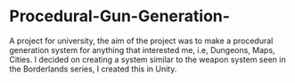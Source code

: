 # Procedural-Gun-Generation-
A project for university, the aim of the project was to make a procedural generation system for anything that interested me, i.e, Dungeons, Maps, Cities. I decided on creating a system similar to the weapon system seen in the Borderlands series, I created this in Unity.
